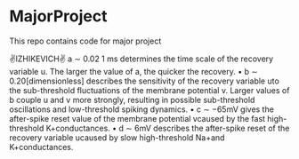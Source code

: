 # MajorProject
This repo contains code for major project

✌️IZHIKEVICH✌️
a ∼ 0.02 1 ms determines the time scale of the recovery variable u. The larger the value of a, the quicker the recovery. 
• b ∼ 0.20[dimensionless] describes the sensitivity of the recovery variable uto the sub-threshold fluctuations of the membrane potential v. Larger values of b couple u and v more strongly, resulting in possible sub-threshold oscillations and low-threshold spiking dynamics. 
• c ∼ −65mV gives the after-spike reset value of the membrane potential vcaused by the fast high-threshold K+conductances. 
• d ∼ 6mV describes the after-spike reset of the recovery variable ucaused by slow high-threshold Na+and K+conductances. 
